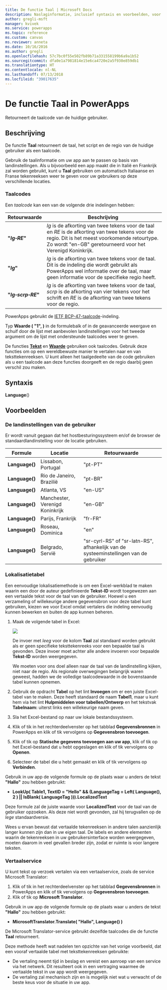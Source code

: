 ```yaml
---
title: De functie Taal | Microsoft Docs
description: Naslaginformatie, inclusief syntaxis en voorbeelden, voor de functie Taal in PowerApps
author: gregli-msft
manager: kvivek
ms.service: powerapps
ms.topic: reference
ms.custom: canvas
ms.reviewer: anneta
ms.date: 10/16/2016
ms.author: gregli
ms.openlocfilehash: 57c7bc0f55e502fb89b71a331558199b6a9a1b52
ms.sourcegitcommit: dfa0e1a7981814e15e6ca4720e2a5f930e859db1
ms.translationtype: HT
ms.contentlocale: nl-NL
ms.lasthandoff: 07/13/2018
ms.locfileid: "39017635"
---
```

# <a name="language-function-in-powerapps"></a>De functie Taal in PowerApps
Retourneert de taalcode van de huidige gebruiker.

## <a name="description"></a>Beschrijving
De functie **Taal** retourneert de taal, het script en de regio van de huidige gebruiker als een taalcode.

Gebruik de taalinformatie om uw app aan te passen op basis van landinstellingen.  Als u bijvoorbeeld een app maakt die in Italië en Frankrijk zal worden gebruikt, kunt u **Taal** gebruiken om automatisch Italiaanse en Franse tekenreeksen weer te geven voor uw gebruikers op deze verschillende locaties. 

### <a name="language-tags"></a>Taalcodes
Een *taalcode* kan een van de volgende drie indelingen hebben:

| Retourwaarde | Beschrijving |
| --- | --- |
| **"*lg&#8209;RE*"** |*lg* is de afkorting van twee tekens voor de taal en *RE* is de afkorting van twee tekens voor de regio.  Dit is het meest voorkomende retourtype.  Zo wordt "en-GB" geretourneerd voor het Verenigd Koninkrijk. |
| **"*lg*"** |*lg* is de afkorting van twee tekens voor de taal.  Dit is de indeling die wordt gebruikt als PowerApps wel informatie over de taal, maar geen informatie voor de specifieke regio heeft. |
| **"*lg&#8209;scrp&#8209;RE*"** |*lg* is de afkorting van twee tekens voor de taal, *scrp* is de afkorting van vier tekens voor het schrift en *RE* is de afkorting van twee tekens voor de regio. |

PowerApps gebruikt de [IETF BCP-47-taalcode](https://tools.ietf.org/html/bcp47)-indeling.  

Typ **Waarde ( "1", )** in de formulebalk of in de geavanceerde weergave en schuif door de lijst met aanbevolen landinstellingen voor het tweede argument om de lijst met ondersteunde taalcodes weer te geven.  

De functies **[Tekst](function-text.md)** en **[Waarde](function-value.md)** gebruiken ook taalcodes.  Gebruik deze functies om op een wereldbewuste manier te vertalen naar en van teksttekenreeksen.  U kunt alleen het taalgedeelte van de code gebruiken als u een taalcode aan deze functies doorgeeft en de regio daarbij geen verschil zou maken.

## <a name="syntax"></a>Syntaxis
**Language**()

## <a name="examples"></a>Voorbeelden
### <a name="users-locale"></a>De landinstellingen van de gebruiker
Er wordt vanuit gegaan dat het hostbesturingssysteem en/of de browser de standaardlandinstelling voor de locatie gebruiken.

| Formule | Locatie | Retourwaarde |
| --- | --- | --- |
| **Language()** |Lissabon, Portugal |"pt-PT" |
| **Language()** |Rio de Janeiro, Brazilië |"pt-BR" |
| **Language()** |Atlanta, VS |"en-US" |
| **Language()** |Manchester, Verenigd Koninkrijk |"en-GB" |
| **Language()** |Parijs, Frankrijk |"fr-FR" |
| **Language()** |Roseau, Dominica |"en" |
| **Language()** |Belgrado, Servië |"sr-cyrl-RS" of "sr-latn-RS", afhankelijk van de systeeminstellingen van de gebruiker |

### <a name="localization-table"></a>Lokalisatietabel
Een eenvoudige lokalisatiemethode is om een Excel-werkblad te maken waarin een door de auteur gedefinieerde **Tekst-ID** wordt toegewezen aan een vertaalde tekst voor de taal van de gebruiker.  Hoewel u een verzameling of willekeurige andere gegevensbron voor deze tabel kunt gebruiken, kiezen we voor Excel omdat vertalers die indeling eenvoudig kunnen bewerken en buiten de app kunnen beheren.

1. Maak de volgende tabel in Excel: 
   
    ![](media/function-language/loc-table.png)
   
    De invoer met *leeg* voor de kolom **Taal** zal standaard worden gebruikt als er geen specifieke teksttekenreeks voor een bepaalde taal is gevonden. Deze invoer moet achter alle andere invoeren voor bepaalde **Tekst-ID** worden weergegeven.
   
    We moeten voor ons doel alleen naar de taal van de landinstelling kijken, niet naar de regio.  Als regionale overwegingen belangrijk waren geweest, hadden we de volledige taalcodewaarde in de bovenstaande tabel kunnen opnemen. 
2. Gebruik de opdracht **Tabel** op het lint **Invoegen** om er een juiste Excel-tabel van te maken.  Deze heeft standaard de naam **Tabel1**, maar u kunt hem via het lint **Hulpmiddelen voor tabellen/Ontwerp** en het tekstvak **Tabelnaam:** uiterst links een willekeurige naam geven.
3. Sla het Excel-bestand op naar uw lokale bestandssysteem.   
4. Klik of tik in het rechterdeelvenster op het tabblad **Gegevensbronnen** in PowerApps en klik of tik vervolgens op **Gegevensbron toevoegen**.
5. Klik of tik op **Statische gegevens toevoegen aan uw app**, klik of tik op het Excel-bestand dat u hebt opgeslagen en klik of tik vervolgens op **Openen**.
6. Selecteer de tabel die u hebt gemaakt en klik of tik vervolgens op **Verbinden**.

Gebruik in uw app de volgende formule op de plaats waar u anders de tekst **"Hallo"** zou hebben gebruikt:

* **LookUp( Table1, TextID = "Hello" && (LanguageTag = Left( Language(), 2 ) || IsBlank( LanguageTag ))).LocalizedText**  

Deze formule zal de juiste waarde voor **LocalizedText** voor de taal van de gebruiker opzoeken. Als deze niet wordt gevonden, zal hij terugvallen op de *lege* standaardversie. 

Wees u ervan bewust dat vertaalde tekenreeksen in andere talen aanzienlijk langer kunnen zijn dan in uw eigen taal.  De labels en andere elementen waarin de tekenreeksen in uw gebruikersinterface worden weergegeven, moeten daarom in veel gevallen breder zijn, zodat er ruimte is voor langere teksten.

### <a name="translation-service"></a>Vertaalservice
U kunt tekst op verzoek vertalen via een vertaalservice, zoals de service Microsoft Translator:  

1. Klik of tik in het rechterdeelvenster op het tabblad **Gegevensbronnen** in PowerApps en klik of tik vervolgens op **Gegevensbron toevoegen**.
2. Klik of tik op **Microsoft Translator**.

Gebruik in uw app de volgende formule op de plaats waar u anders de tekst **"Hallo"** zou hebben gebruikt:

* **MicrosoftTranslator.Translate( "Hallo", Language() )**

De Microsoft Translator-service gebruikt dezelfde taalcodes die de functie **Taal** retourneert.

Deze methode heeft wat nadelen ten opzichte van het vorige voorbeeld, dat een vooraf vertaalde tabel met teksttekenreeksen gebruikte:

* De vertaling neemt tijd in beslag en vereist een aanroep van een service via het netwerk.  Dit resulteert ook in een vertraging waarmee de vertaalde tekst in uw app wordt weergegeven. 
* De vertaling zal mechanisch zijn en is mogelijk niet wat u verwacht of de beste keus voor de situatie in uw app.


